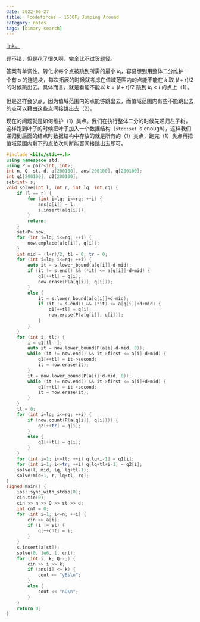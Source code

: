 ```yaml
---
date: 2022-06-27
title: 「codeforces - 1550F」Jumping Around
category: notes
tags: [binary-search]
---
```


[link。](https://codeforces.com/problemset/problem/1550/F)

题不错，但是花了很久啊，完全比不过贺题怪。

答案有单调性，转化求每个点被跳到所需的最小 $k_i$，容易想到用整体二分维护一个有 $s$ 的连通块，每次拓展的时候就考虑在值域范围内的点能不能在 $k$ 取 $(l+r)/2$ 的时候跳出去。具体而言，就是看能不能以 $k=(l+r)/2$ 跳到 $k_i<l$ 的点上（1）。

但是这样会少点，因为值域范围内的点能够跳出去，而值域范围内有些不能跳出去的点可以藉由这些点间接跳出去（2）。

现在的问题就是如何维护（1）类点。我们在执行整体二分的时候先递归左子树，这样跑到叶子的时候把叶子加入一个数据结构（`std::set` is enough），这样我们递归到后面的结点时数据结构中存放的就是所有的（1）类点，跑完（1）类点再把值域范围内剩下的点依次判断能否间接跳出去即可。


```cpp
#include <bits/stdc++.h>
using namespace std;
using P = pair<int, int>;
int n, Q, st, d, a[200100], ans[200100], q[200100];
int q1[200100], q2[200100];
set<int> s;
void solve(int l, int r, int lq, int rq) {
    if (l == r) {
        for (int i=lq; i<=rq; ++i) {
            ans[q[i]] = l;
            s.insert(a[q[i]]);
        }
        return;
    }
    set<P> now;
    for (int i=lq; i<=rq; ++i) {
        now.emplace(a[q[i]], q[i]);
    }
    int mid = (l+r)/2, tl = 0, tr = 0;
    for (int i=lq; i<=rq; ++i) {
        auto it = s.lower_bound(a[q[i]]-d-mid);
        if (it != s.end() && (*it) <= a[q[i]]-d+mid) {
            q1[++tl] = q[i];
            now.erase(P(a[q[i]], q[i]));
        }
        else {
            it = s.lower_bound(a[q[i]]+d-mid);
            if (it != s.end() && (*it) <= a[q[i]]+d+mid) {
                q1[++tl] = q[i];
                now.erase(P(a[q[i]], q[i]));
            }
        }
    }
    for (int i; tl;) {
        i = q1[tl--];
        auto it = now.lower_bound(P(a[i]-d-mid, 0));
        while (it != now.end() && it->first <= a[i]-d+mid) {
            q1[++tl] = it->second;
            it = now.erase(it);
        }
        it = now.lower_bound(P(a[i]+d-mid, 0));
        while (it != now.end() && it->first <= a[i]+d+mid) {
            q1[++tl] = it->second;
            it = now.erase(it);
        }
    }
    tl = 0;
    for (int i=lq; i<=rq; ++i) {
        if (now.count(P(a[q[i]], q[i]))) {
            q2[++tr] = q[i];
        }
        else {
            q1[++tl] = q[i];
        }
    }
    for (int i=1; i<=tl; ++i) q[lq+i-1] = q1[i];
    for (int i=1; i<=tr; ++i) q[lq+tl+i-1] = q2[i];
    solve(l, mid, lq, lq+tl-1);
    solve(mid+1, r, lq+tl, rq);
}
signed main() {
    ios::sync_with_stdio(0);
    cin.tie(0);
    cin >> n >> Q >> st >> d;
    int cnt = 0;
    for (int i=1; i<=n; ++i) {
        cin >> a[i];
        if (i != st) {
            q[++cnt] = i;
        }
    }
    s.insert(a[st]);
    solve(0, 1e6, 1, cnt);
    for (int i, k; Q--;) {
        cin >> i >> k;
        if (ans[i] <= k) {
            cout << "yEs\n";
        }
        else {
            cout << "nO\n";
        }
    }
    return 0;
}
```
    